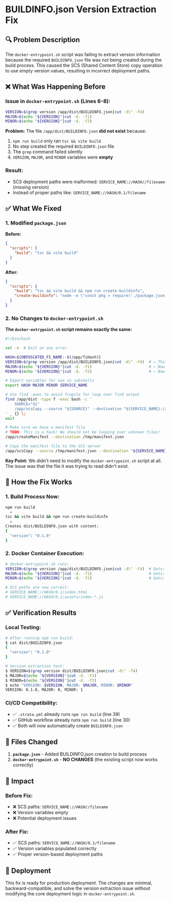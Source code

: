 # BUILDINFO.json Version Extraction Fix

## 🔍 **Problem Description**

The `docker-entrypoint.sh` script was failing to extract version information because the required `BUILDINFO.json` file was not being created during the build process. This caused the SCS (Shared Content Store) copy operation to use empty version values, resulting in incorrect deployment paths.

## ❌ **What Was Happening Before**

### Issue in `docker-entrypoint.sh` (Lines 6-8):
```bash
VERSION=$(grep version /app/dist/BUILDINFO.json|cut -d\" -f4)
MAJOR=$(echo "${VERSION}"|cut -d. -f1)
MINOR=$(echo "${VERSION}"|cut -d. -f2)
```

**Problem:** The file `/app/dist/BUILDINFO.json` **did not exist** because:
1. `npm run build` only ran `tsc && vite build`
2. No step created the required `BUILDINFO.json` file
3. The `grep` command failed silently
4. `VERSION`, `MAJOR`, and `MINOR` variables were **empty**

### Result:
- SCS deployment paths were malformed: `SERVICE_NAME://HASH//filename` (missing version)
- Instead of proper paths like: `SERVICE_NAME://HASH/0.1/filename`

## ✅ **What We Fixed**

### 1. **Modified `package.json`**

**Before:**
```json
{
  "scripts": {
    "build": "tsc && vite build"
  }
}
```

**After:**
```json
{
  "scripts": {
    "build": "tsc && vite build && npm run create-buildinfo",
    "create-buildinfo": "node -e \"const pkg = require('./package.json'); const fs = require('fs'); fs.writeFileSync('dist/BUILDINFO.json', JSON.stringify({version: pkg.version}, null, 2));\""
  }
}
```

### 2. **No Changes to `docker-entrypoint.sh`**

**The `docker-entrypoint.sh` script remains exactly the same:**
```bash
#!/bin/bash

set -e  # Exit on any error

HASH=${OBFUSCATED_FI_NAME:-$(/app/fiHash)}
VERSION=$(grep version /app/dist/BUILDINFO.json|cut -d\" -f4)  # ← This line now works!
MAJOR=$(echo "${VERSION}"|cut -d. -f1)                         # ← Now gets "0"
MINOR=$(echo "${VERSION}"|cut -d. -f2)                         # ← Now gets "1"

# Export variables for use in subshells
export HASH MAJOR MINOR SERVICE_NAME

# Use find -exec to avoid fragile for loop over find output
find /app/dist -type f -exec bash -c '
    SOURCE="$1"
    /app/scsCopy --source "${SOURCE}" --destination "${SERVICE_NAME}://${HASH}/${MAJOR}.${MINOR}/${SOURCE#/app/dist/}" &
' _ {} \;
wait

# Make sure we have a manifest file
# TODO: This is a hack! We should not be looping over unknown files!
/app/createManifest --destination /tmp/manifest.json

# Copy the manifest file to the SCS server
/app/scsCopy --source /tmp/manifest.json --destination "${SERVICE_NAME}://${HASH}/manifest.json"
```

**Key Point:** We didn't need to modify the `docker-entrypoint.sh` script at all. The issue was that the file it was trying to read didn't exist.

## 🔧 **How the Fix Works**

### 1. **Build Process Now:**
```bash
npm run build
  ↓
tsc && vite build && npm run create-buildinfo
  ↓
Creates dist/BUILDINFO.json with content:
{
  "version": "0.1.0"
}
```

### 2. **Docker Container Execution:**
```bash
# docker-entrypoint.sh runs:
VERSION=$(grep version /app/dist/BUILDINFO.json|cut -d\" -f4)  # Gets: "0.1.0"
MAJOR=$(echo "${VERSION}"|cut -d. -f1)                         # Gets: "0"
MINOR=$(echo "${VERSION}"|cut -d. -f2)                         # Gets: "1"

# SCS paths are now correct:
# SERVICE_NAME://HASH/0.1/index.html
# SERVICE_NAME://HASH/0.1/assets/index-*.js
```

## ✅ **Verification Results**

### Local Testing:
```bash
# After running npm run build:
$ cat dist/BUILDINFO.json
{
  "version": "0.1.0"
}

# Version extraction test:
$ VERSION=$(grep version dist/BUILDINFO.json|cut -d\" -f4)
$ MAJOR=$(echo "${VERSION}"|cut -d. -f1)
$ MINOR=$(echo "${VERSION}"|cut -d. -f2)
$ echo "VERSION: $VERSION, MAJOR: $MAJOR, MINOR: $MINOR"
VERSION: 0.1.0, MAJOR: 0, MINOR: 1
```

### CI/CD Compatibility:
- ✅ `.strata.yml` already runs `npm run build` (line 39)
- ✅ GitHub workflow already runs `npm run build` (line 30)
- ✅ Both will now automatically create `BUILDINFO.json`

## 📁 **Files Changed**

1. **`package.json`** - Added BUILDINFO.json creation to build process
2. **`docker-entrypoint.sh`** - **NO CHANGES** (the existing script now works correctly)

## 🎯 **Impact**

### Before Fix:
- ❌ SCS paths: `SERVICE_NAME://HASH//filename`
- ❌ Version variables empty
- ❌ Potential deployment issues

### After Fix:
- ✅ SCS paths: `SERVICE_NAME://HASH/0.1/filename`
- ✅ Version variables populated correctly
- ✅ Proper version-based deployment paths

## 🚀 **Deployment**

This fix is ready for production deployment. The changes are minimal, backward-compatible, and solve the version extraction issue without modifying the core deployment logic in `docker-entrypoint.sh`.
